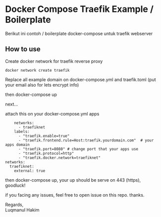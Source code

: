 # Docker Compose Traefik Example / Boilerplate
Berikut ini contoh / boilerplate docker-compose untuk traefik webserver

## How to use

Create docker network for traefik reverse proxy
```
docker network create traefik
```

Replace all example domain on docker-compose.yml and traefik.toml (put your email also for lets encrypt info)

then docker-compose up

next...

attach this on your docker-compose.yml apps
```
    networks:
      - traefiknet
    labels:
      - "traefik.enable=true"
      - "traefik.frontend.rule=Host:traefik.yourdomain.com"  # your apps domain
      - "traefik.port=8080" # change port that your apps use
      - "traefik.protocol=http"
      - "traefik.docker.network=traefiknet"
networks:
  traefiknet:
    external: true
```

then docker-compose up, your up should be serve on 443 (https), goodluck!

if you facing any issues, feel free to open issue on this repo. thanks.

Regards,  
Luqmanul Hakim

